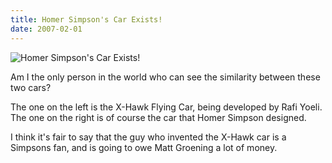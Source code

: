 ```yaml
---
title: Homer Simpson's Car Exists!
date: 2007-02-01
---
```


![Homer Simpson's Car Exists!](https://source.unsplash.com/ZYYS1kapOm8/1600x900)

Am I the only person in the world who can see the similarity between these two cars?

The one on the left is the X-Hawk Flying Car, being developed by Rafi Yoeli. The one on the right is of course the car that Homer Simpson designed.

I think it's fair to say that the guy who invented the X-Hawk car is a Simpsons fan, and is going to owe Matt Groening a lot of money.